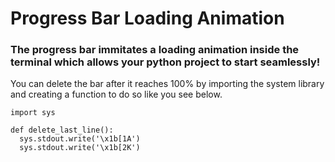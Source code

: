 # Progress Bar Loading Animation

### The progress bar immitates a loading animation inside the terminal which allows your python project to start seamlessly!

You can delete the bar after it reaches 100% by importing the system library and creating a function to do so like you see below.

```
import sys

def delete_last_line():
  sys.stdout.write('\x1b[1A')
  sys.stdout.write('\x1b[2K')
```
